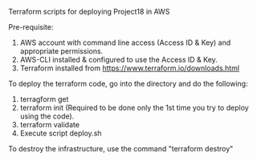 Terraform scripts for deploying Project18 in AWS

Pre-requisite:
1. AWS account with command line access (Access ID & Key) and appropriate permissions.
2. AWS-CLI installed & configured to use the Access ID & Key.
3. Terraform installed from https://www.terraform.io/downloads.html

To deploy the terraform code, go into the directory and do the following:
1. terragform get 
2. terraform init (Required to be done only the 1st time you try to deploy using the code).
2. terraform validate
3. Execute script deploy.sh

To destroy the infrastructure, use the command "terraform destroy"


